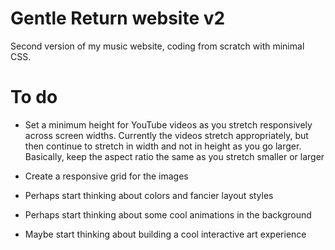 # Gentle Return website v2

Second version of my music website, coding from scratch with minimal CSS. 

# To do

* Set a minimum height for YouTube videos as you stretch responsively across screen widths. Currently the videos stretch appropriately, but then continue to stretch in width and not in height as you go larger. Basically, keep the aspect ratio the same as you stretch smaller or larger

* Create a responsive grid for the images

* Perhaps start thinking about colors and fancier layout styles

* Perhaps start thinking about some cool animations in the background

* Maybe start thinking about building a cool interactive art experience


